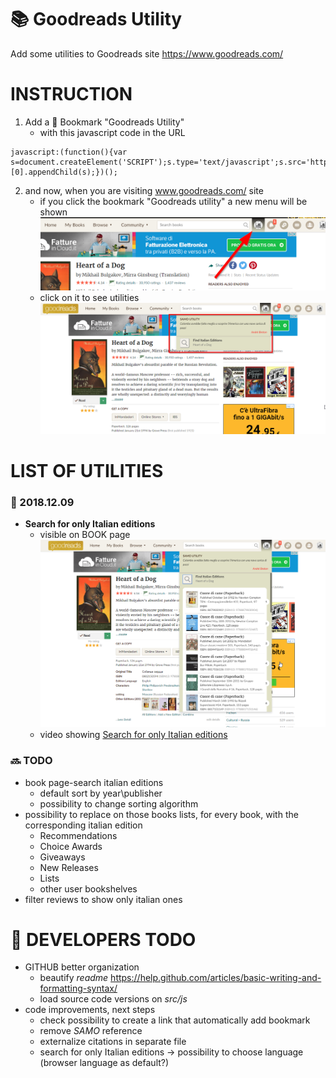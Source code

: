 # :books: Goodreads Utility
Add some utilities to Goodreads site https://www.goodreads.com/

# INSTRUCTION
1) Add a :bookmark: Bookmark "Goodreads Utility"
   - with this javascript code in the URL
```
javascript:(function(){var s=document.createElement('SCRIPT');s.type='text/javascript';s.src='https://asamorini.github.io/goodreads.utility/dist/goodreads.utility.min.js';document.getElementsByTagName('head')[0].appendChild(s);})();
```
2) and now, when you are visiting www.goodreads.com/ site
   - if you click the bookmark "Goodreads utility" a new menu will be shown
      ![new menu](docs/images/menu.01.added.png)
   - click on it to see utilities
      ![new menu opened](docs/images/menu.02.opened.png)


# LIST OF UTILITIES
### :date: 2018.12.09
* **Search for only Italian editions**
   * visible on BOOK page
         ![Search for Italian editions](docs/images/menu.bookPage.01.searchItalianEditions.png)
   * video showing [Search for only Italian editions](https://asamorini.github.io/goodreads.utility/docs/video/SearchItalianEditions.swf)



### :soon: TODO
* book page-search italian editions
   * default sort by year\publisher
   * possibility to change sorting algorithm
* possibility to replace on those books lists, for every book, with the corresponding italian edition
   * Recommendations
   * Choice Awards
   * Giveaways
   * New Releases
   * Lists
   * other user bookshelves
* filter reviews to show only italian ones



# :construction: DEVELOPERS TODO
* GITHUB better organization
   * beautify *readme* https://help.github.com/articles/basic-writing-and-formatting-syntax/
   * load source code versions on *src/js*
* code improvements, next steps
   * check possibility to create a link that automatically add bookmark
   * remove *SAMO* reference
   * externalize citations in separate file
   * search for only Italian editions -> possibility to choose language (browser language as default?)
